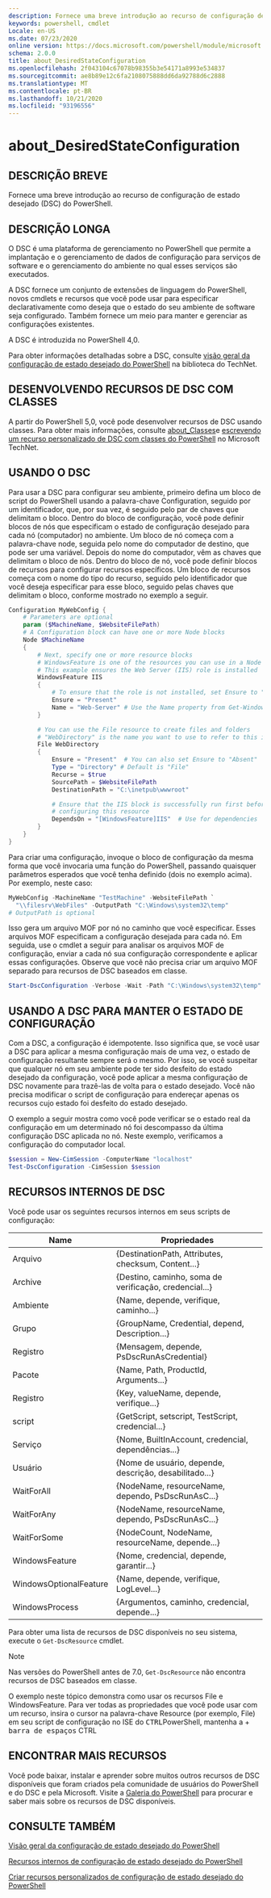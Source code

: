```yaml
---
description: Fornece uma breve introdução ao recurso de configuração de estado desejado (DSC) do PowerShell.
keywords: powershell, cmdlet
Locale: en-US
ms.date: 07/23/2020
online version: https://docs.microsoft.com/powershell/module/microsoft.powershell.core/about/about_desiredstateconfiguration?view=powershell-5.1&WT.mc_id=ps-gethelp
schema: 2.0.0
title: about_DesiredStateConfiguration
ms.openlocfilehash: 2f043104c67078b98355b3e54171a8993e534837
ms.sourcegitcommit: ae8b89e12c6fa2108075888dd6da92788d6c2888
ms.translationtype: MT
ms.contentlocale: pt-BR
ms.lasthandoff: 10/21/2020
ms.locfileid: "93196556"
---
```

# <a name="about_desiredstateconfiguration"></a>about_DesiredStateConfiguration

## <a name="short-description"></a>DESCRIÇÃO BREVE

Fornece uma breve introdução ao recurso de configuração de estado desejado (DSC) do PowerShell.

## <a name="long-description"></a>DESCRIÇÃO LONGA

O DSC é uma plataforma de gerenciamento no PowerShell que permite a implantação e o gerenciamento de dados de configuração para serviços de software e o gerenciamento do ambiente no qual esses serviços são executados.

A DSC fornece um conjunto de extensões de linguagem do PowerShell, novos cmdlets e recursos que você pode usar para especificar declarativamente como deseja que o estado do seu ambiente de software seja configurado. Também fornece um meio para manter e gerenciar as configurações existentes.

A DSC é introduzida no PowerShell 4,0.

Para obter informações detalhadas sobre a DSC, consulte [visão geral da configuração de estado desejado do PowerShell](/powershell/scripting/dsc/overview/overview) na biblioteca do TechNet.

## <a name="developing-dsc-resources-with-classes"></a>DESENVOLVENDO RECURSOS DE DSC COM CLASSES

A partir do PowerShell 5,0, você pode desenvolver recursos de DSC usando classes.
Para obter mais informações, consulte [about_Classes](about_Classes.md)e [escrevendo um recurso personalizado de DSC com classes do PowerShell](/previous-versions//dn948461(v=technet.10)) no Microsoft TechNet.

## <a name="using-dsc"></a>USANDO O DSC

Para usar a DSC para configurar seu ambiente, primeiro defina um bloco de script do PowerShell usando a palavra-chave Configuration, seguido por um identificador, que, por sua vez, é seguido pelo par de chaves que delimitam o bloco. Dentro do bloco de configuração, você pode definir blocos de nós que especificam o estado de configuração desejado para cada nó (computador) no ambiente. Um bloco de nó começa com a palavra-chave node, seguida pelo nome do computador de destino, que pode ser uma variável. Depois do nome do computador, vêm as chaves que delimitam o bloco de nós. Dentro do bloco de nó, você pode definir blocos de recursos para configurar recursos específicos. Um bloco de recursos começa com o nome do tipo do recurso, seguido pelo identificador que você deseja especificar para esse bloco, seguido pelas chaves que delimitam o bloco, conforme mostrado no exemplo a seguir.

```powershell
Configuration MyWebConfig {
    # Parameters are optional
    param ($MachineName, $WebsiteFilePath)
    # A Configuration block can have one or more Node blocks
    Node $MachineName
    {
        # Next, specify one or more resource blocks
        # WindowsFeature is one of the resources you can use in a Node block
        # This example ensures the Web Server (IIS) role is installed
        WindowsFeature IIS
        {
            # To ensure that the role is not installed, set Ensure to "Absent"
            Ensure = "Present"
            Name = "Web-Server" # Use the Name property from Get-WindowsFeature
        }

        # You can use the File resource to create files and folders
        # "WebDirectory" is the name you want to use to refer to this instance
        File WebDirectory
        {
            Ensure = "Present"  # You can also set Ensure to "Absent"
            Type = "Directory" # Default is "File"
            Recurse = $true
            SourcePath = $WebsiteFilePath
            DestinationPath = "C:\inetpub\wwwroot"

            # Ensure that the IIS block is successfully run first before
            # configuring this resource
            DependsOn = "[WindowsFeature]IIS"  # Use for dependencies
        }
    }
}
```

Para criar uma configuração, invoque o bloco de configuração da mesma forma que você invocaria uma função do PowerShell, passando quaisquer parâmetros esperados que você tenha definido (dois no exemplo acima). Por exemplo, neste caso:

```powershell
MyWebConfig -MachineName "TestMachine" -WebsiteFilePath `
  "\\filesrv\WebFiles" -OutputPath "C:\Windows\system32\temp"
# OutputPath is optional
```

Isso gera um arquivo MOF por nó no caminho que você especificar. Esses arquivos MOF especificam a configuração desejada para cada nó. Em seguida, use o cmdlet a seguir para analisar os arquivos MOF de configuração, enviar a cada nó sua configuração correspondente e aplicar essas configurações. Observe que você não precisa criar um arquivo MOF separado para recursos de DSC baseados em classe.

```powershell
Start-DscConfiguration -Verbose -Wait -Path "C:\Windows\system32\temp"
```

## <a name="using-dsc-to-maintain-configuration-state"></a>USANDO A DSC PARA MANTER O ESTADO DE CONFIGURAÇÃO

Com a DSC, a configuração é idempotente. Isso significa que, se você usar a DSC para aplicar a mesma configuração mais de uma vez, o estado de configuração resultante sempre será o mesmo. Por isso, se você suspeitar que qualquer nó em seu ambiente pode ter sido desfeito do estado desejado da configuração, você pode aplicar a mesma configuração de DSC novamente para trazê-las de volta para o estado desejado. Você não precisa modificar o script de configuração para endereçar apenas os recursos cujo estado foi desfeito do estado desejado.

O exemplo a seguir mostra como você pode verificar se o estado real da configuração em um determinado nó foi descompasso da última configuração DSC aplicada no nó. Neste exemplo, verificamos a configuração do computador local.

```powershell
$session = New-CimSession -ComputerName "localhost"
Test-DscConfiguration -CimSession $session
```

## <a name="built-in-dsc-resources"></a>RECURSOS INTERNOS DE DSC

Você pode usar os seguintes recursos internos em seus scripts de configuração:

|Name                  |Propriedades                                         |
|----------------------|---------------------------------------------------|
|Arquivo                  |{DestinationPath, Attributes, checksum, Content...}|
|Archive               |{Destino, caminho, soma de verificação, credencial...}       |
|Ambiente           |{Name, depende, verifique, caminho...}                 |
|Grupo                 |{GroupName, Credential, depend, Description...} |
|Registro                   |{Mensagem, depende, PsDscRunAsCredential}         |
|Pacote               |{Name, Path, ProductId, Arguments...}              |
|Registro              |{Key, valueName, depende, verifique...}             |
|script                |{GetScript, setscript, TestScript, credencial...}  |
|Serviço               |{Nome, BuiltInAccount, credencial, dependências...}|
|Usuário                  |{Nome de usuário, depende, descrição, desabilitado...}    |
|WaitForAll            |{NodeName, resourceName, dependo, PsDscRunAsC...}|
|WaitForAny            |{NodeName, resourceName, dependo, PsDscRunAsC...}|
|WaitForSome           |{NodeCount, NodeName, resourceName, depende...}  |
|WindowsFeature        |{Nome, credencial, depende, garantir...}           |
|WindowsOptionalFeature|{Name, depende, verifique, LogLevel...}             |
|WindowsProcess        |{Argumentos, caminho, credencial, depende...}        |

Para obter uma lista de recursos de DSC disponíveis no seu sistema, execute o `Get-DscResource` cmdlet.

> [!NOTE]
> Nas versões do PowerShell antes de 7.0, `Get-DscResource` não encontra recursos de DSC baseados em classe.

O exemplo neste tópico demonstra como usar os recursos File e WindowsFeature. Para ver todas as propriedades que você pode usar com um recurso, insira o cursor na palavra-chave Resource (por exemplo, File) em seu script de configuração no ISE do <kbd>CTRL</kbd>PowerShell, mantenha a + <kbd>barra de espaços</kbd> CTRL

## <a name="find-more-resources"></a>ENCONTRAR MAIS RECURSOS

Você pode baixar, instalar e aprender sobre muitos outros recursos de DSC disponíveis que foram criados pela comunidade de usuários do PowerShell e do DSC e pela Microsoft. Visite a [Galeria do PowerShell](https://www.powershellgallery.com/) para procurar e saber mais sobre os recursos de DSC disponíveis.

## <a name="see-also"></a>CONSULTE TAMBÉM

[Visão geral da configuração de estado desejado do PowerShell](/powershell/scripting/dsc/overview/overview)

[Recursos internos de configuração de estado desejado do PowerShell](/powershell/scripting/dsc/resources/resources)

[Criar recursos personalizados de configuração de estado desejado do PowerShell](/powershell/scripting/dsc/resources/authoringResource)
